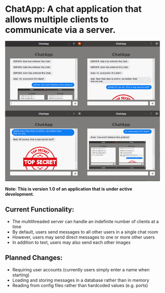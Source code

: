 # ChatApp: A chat application that allows multiple clients to communicate via a server.

![A demo](documentation/img/demo.png)

**Note: This is version 1.0 of an application that is under active development.**

## Current Functionality:
  * The multithreaded server can handle an indefinite number of clients at a time
  * By default, users send messages to all other users in a single chat room
  * However, users may send direct messages to one or more other users
  * In addition to text, users may also send each other images

## Planned Changes:
  * Requiring user accounts (currently users simply enter a name when starting)
  * Loading and storing messages in a database rather than in memory
  * Reading from config files rather than hardcoded values (e.g. ports)
